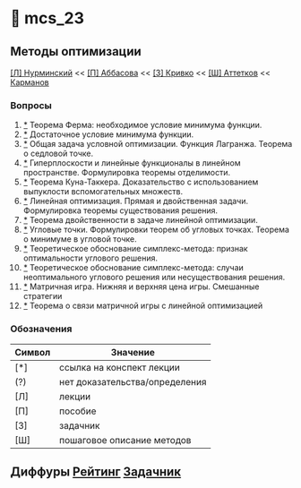 # 🏴 mcs_23 
## Методы оптимизации
[[Л] Нурминский](https://raw.githubusercontent.com/motattack/mcs_23/main/mo/optimization.pdf)
<<
[[П] Аббасова](https://raw.githubusercontent.com/motattack/mcs_23/main/mo/MO1.pdf)
<<
[[З] Кривко](https://raw.githubusercontent.com/motattack/mcs_23/main/mo/1384-21_u.pdf)
<<
[[Ш] Аттетков](https://raw.githubusercontent.com/motattack/mcs_23/main/mo/Attetkov_Kanatnikov_Tverskaya_Metodicheskie_ukazania.pdf)
<<
[Карманов](https://raw.githubusercontent.com/motattack/mcs_23/main/mo/312617.pdf)

### Вопросы
  1.  [*](https://raw.githubusercontent.com/motattack/mcs_23/main/mo/lec/1.png) Теорема Ферма: необходимое условие минимума функции.
  2.  [*](https://raw.githubusercontent.com/motattack/mcs_23/main/mo/lec/2.png) Достаточное условие минимума функции.   
  3.	[*](https://raw.githubusercontent.com/motattack/mcs_23/main/mo/lec/3.png) Общая задача условной оптимизации. Функция Лагранжа. Теорема о седловой точке.
  4.	[*](https://raw.githubusercontent.com/motattack/mcs_23/main/mo/lec/4.png) Гиперплоскости и линейные функционалы в линейном пространстве. Формулировка теоремы отделимости.
  5.	[*](https://raw.githubusercontent.com/motattack/mcs_23/main/mo/lec/6.png) Теорема Куна-Таккера. Доказательство с использованием выпуклости вспомогательных множеств.
  6.	[*](https://raw.githubusercontent.com/motattack/mcs_23/main/mo/lec/7.png) Линейная оптимизация. Прямая и двойственная задачи. Формулировка теоремы существования решения.
  7.	[*](https://raw.githubusercontent.com/motattack/mcs_23/main/mo/lec/8.png) Теорема двойственности в задаче линейной оптимизации.
  8.	[*](https://raw.githubusercontent.com/motattack/mcs_23/main/mo/lec/9.png) Угловые точки. Формулировки теорем об угловых точках. Теорема о минимуме в угловой точке. 	
  9.	[*](https://raw.githubusercontent.com/motattack/mcs_23/main/mo/lec/10.png) Теоретическое обоснование симплекс-метода: признак оптимальности углового решения. 	
  10.	[*](https://raw.githubusercontent.com/motattack/mcs_23/main/mo/lec/11.png) Теоретическое обоснование симплекс-метода: случаи неоптимального углового решения или несуществования решения.  	
  11.	[*](https://raw.githubusercontent.com/motattack/mcs_23/main/mo/lec/12.png) Матричная игра. Нижняя и верхняя цена игры. Смешанные стратегии
  12.	[*](https://raw.githubusercontent.com/motattack/mcs_23/main/mo/lec/13.png) Теорема о связи матричной игры с линейной оптимизацией

### Обозначения
| Символ | Значение |
|---|---|
| [*] | ссылка на конспект лекции |
| (?) |  нет доказательства/определения |
| [Л] | лекции  |
| [П] | пособие |
| [З] | задачник |
| [Ш] | пошаговое описание методов |


## Диффуры [Рейтинг](https://docs.google.com/spreadsheets/d/1KmEtA7ARv2Giq68jhrRyx5V2YWAdmz2UM6Y-T8gLjUM/edit?usp=sharing) [Задачник](https://raw.githubusercontent.com/motattack/mcs_23/main/dydx/AJ_OPDE_2-3Sem.pdf)

